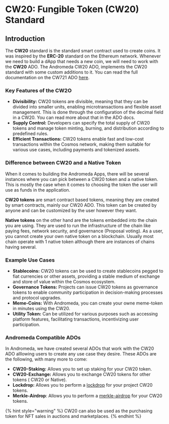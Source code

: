 # CW20: Fungible Token (CW20) Standard

## Introduction

The **CW20** standard is the standard smart contract used to create coins. It was inspired by the **ERC-20** standard on the Ethereum network. Whenever we need to build a dApp that needs a new coin, we will need to work with the **CW20** ADO. The Andromeda CW20 ADO, implements the CW20 standard with some custom additions to it. You can read the full documentation on the CW721 ADO [here](https://docs.andromedaprotocol.io/andromeda/andromeda-digital-objects/cw721).

### Key Features of the CW2O

* **Divisibility:** CW20 tokens are divisible, meaning that they can be divided into smaller units, enabling microtransactions and flexible asset management. This is done through the configuration of the decimal field in a CW20. You can read more about that in the ADO docs.
* **Supply Control:** Developers can specify the total supply of CW20 tokens and manage token minting, burning, and distribution according to predefined rules.
* **Efficient Transactions:** CW20 tokens enable fast and low-cost transactions within the Cosmos network, making them suitable for various use cases, including payments and tokenized assets.

### Difference between CW20 and a Native Token

&#x20;When it comes to building the Andromeda Apps, there will be several instances where you can pick between a CW20 token and a native token. This is mostly the case when it comes to choosing the token the user will use as funds in the application.&#x20;

**CW20 tokens** are smart contract based tokens, meaning they are created by smart contracts, mainly our CW20 ADO. This token can be created by anyone and can be customized by the user however they want.

**Native tokens** on the other hand are the tokens embedded into the chain you are using. They are used to run the infrastructure of the chain like paying fees, network security, and governance (Proposal voting). As a user, you cannot create your own native token on a blockchain. Usually most chain operate with 1 native token although there are instances of chains having several.

### Example Use Cases

* **Stablecoins:** CW20 tokens can be used to create stablecoins pegged to fiat currencies or other assets, providing a stable medium of exchange and store of value within the Cosmos ecosystem.
* **Governance Tokens:** Projects can issue CW20 tokens as governance tokens to enable community participation in decision-making processes and protocol upgrades.
* **Meme-Coins:** With Andromeda, you can create your owne meme-token in minutes using the CW20.
* **Utility Token:** Can be utilized for various purposes such as accessing platform features, facilitating transactions, incentivizing user participation.

### Andromeda Compatible ADOs&#x20;

In Andromeda, we have created several ADOs that work with the CW20 ADO alllowing users to create any use case they desire. These ADOs are the following, with many more to come:

* **CW20-Staking:** Allows you to set up staking for your CW20 token.
* **CW20-Exchange:** Allows you to exchange CW20 tokens for other tokens ( CW20 or Native).
* **Lockdrop:** Allows you to perform a [lockdrop](https://www.mobee.io/knowledge-center/lockdrop-definition-and-its-differences-with-airdrop) for your project CW20 tokens.
* **Merkle-Airdrop**: Allows you to perform a [merkle-airdrop](https://medium.com/smartz-blog/merkle-airdrop-the-basics-9a0857fcc930) for your CW20 tokens.

{% hint style="warning" %}
CW20 can also be used as the purchasing token for NFT sales in auctions and marketplaces.
{% endhint %}
